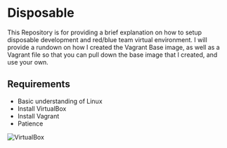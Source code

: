 # Disposable

This Repository is for providing a brief explanation on how to setup disposable development and red/blue team virtual environment. I will provide a rundown on how I created the Vagrant Base image, as well as a Vagrant file so that you can pull down the base image that I created, and use your own.

## Requirements

* Basic understanding of Linux
* Install VirtualBox
* Install Vagrant
* Patience


![VirtualBox](https://github.com/jck4/Disposable/blob/master/images/virtualbox.PNG)
